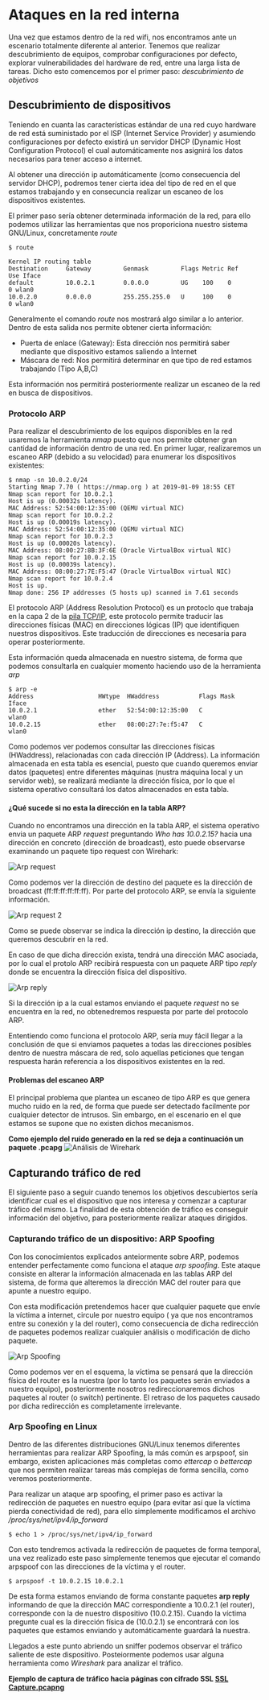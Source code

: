 # Ataques en la red interna 

Una vez que estamos dentro de la red wifi, nos encontramos ante un escenario totalmente diferente al anterior. Tenemos que realizar descubrimiento de equipos, comprobar configuraciones por defecto, explorar vulnerabilidades del hardware de red, entre una larga lista de tareas. Dicho esto comencemos por el primer paso: _descubrimiento de objetivos_

## Descubrimiento de dispositivos

Teniendo en cuanta las características estándar de una red cuyo hardware de red está suministado por el ISP (Internet Service Provider) y asumiendo configuraciones por defecto existirá un servidor DHCP (Dynamic Host Configuration Protocol) el cual automáticamente nos asignirá los datos necesarios para tener acceso a internet.

Al obtener una dirección ip automáticamente (como consecuencia del servidor DHCP), podremos tener cierta idea del tipo de red en el que estamos trabajando y en consecuncia realizar un escaneo de los dispositivos existentes.

El primer paso sería obtener determinada información de la red, para ello podemos utilizar las herramientas que nos proporiciona nuestro sistema GNU/Linux, concretamente  _route_

    $ route 

    Kernel IP routing table
    Destination     Gateway         Genmask         Flags Metric Ref    Use Iface
    default         10.0.2.1        0.0.0.0         UG    100    0        0 wlan0
    10.0.2.0        0.0.0.0         255.255.255.0   U     100    0        0 wlan0


Generalmente el comando _route_ nos mostrará algo similar a lo anterior. Dentro de esta salida nos permite obtener cierta información:

* Puerta de enlace (Gateway): Esta dirección nos permitirá saber mediante que dispositivo estamos saliendo a Internet
* Máscara de red: Nos permitirá determinar en que tipo de red estamos trabajando (Tipo A,B,C)
 
Esta información nos permitirá posteriormente realizar un escaneo de la red en busca de dispositivos.

### Protocolo ARP

Para realizar el descubrimiento de los equipos disponibles en la red usaremos la herramienta _nmap_ puesto que nos permite obtener gran cantidad de información dentro de una red. En primer lugar, realizaremos un escaneo ARP (debido a su velocidad) para enumerar los dispositivos existentes:

    $ nmap -sn 10.0.2.0/24
    Starting Nmap 7.70 ( https://nmap.org ) at 2019-01-09 18:55 CET
    Nmap scan report for 10.0.2.1
    Host is up (0.00032s latency).
    MAC Address: 52:54:00:12:35:00 (QEMU virtual NIC)
    Nmap scan report for 10.0.2.2
    Host is up (0.00019s latency).
    MAC Address: 52:54:00:12:35:00 (QEMU virtual NIC)
    Nmap scan report for 10.0.2.3
    Host is up (0.00020s latency).
    MAC Address: 08:00:27:8B:3F:6E (Oracle VirtualBox virtual NIC)
    Nmap scan report for 10.0.2.15
    Host is up (0.00039s latency).
    MAC Address: 08:00:27:7E:F5:47 (Oracle VirtualBox virtual NIC)
    Nmap scan report for 10.0.2.4
    Host is up.
    Nmap done: 256 IP addresses (5 hosts up) scanned in 7.61 seconds

El protocolo ARP (Address Resolution Protocol) es un protoclo que trabaja en la capa 2 de la [pila TCP/IP](https://simple.wikipedia.org/wiki/TCP/IP_model), este protocolo permite traducir las direcciones físicas (MAC) en direcciones lógicas (IP) que identifiquen nuestros dispositivos. Este traducción de direcciones es necesaria para operar posteriormente.

Esta información queda almacenada en nuestro sistema, de forma que podemos consultarla en cualquier momento haciendo uso de la herramienta _arp_

    $ arp -e 
    Address                  HWtype  HWaddress           Flags Mask            Iface
    10.0.2.1                 ether   52:54:00:12:35:00   C                     wlan0
    10.0.2.15                ether   08:00:27:7e:f5:47   C                     wlan0

Como podemos ver podemos consultar las direcciones físicas (HWaddress), relacionadas con cada dirección IP (Address). La información almacenada en esta tabla es esencial, puesto que cuando queremos enviar datos (paquetes) entre diferentes máquinas (nustra máquina local y un servidor web), se realizará mediante la dirección física, por lo que el sistema operativo consultará los datos almacenados en esta tabla.

#### ¿Qué sucede si no esta la dirección en la tabla ARP?

Cuando no encontramos una dirección en la tabla ARP, el sistema operativo envia un paquete ARP _request_ preguntando _Who has 10.0.2.15?_ hacia una dirección en concreto (dirección de broadcast), esto puede observarse examinando un paquete tipo request con Wirehark:

![Arp request](img/arpRequest1.png)

Como podemos ver la dirección de destino del paquete es la dirección de broadcast (ff:ff:ff:ff:ff:ff). Por parte del protocolo ARP, se envía la siguiente información.

![Arp request 2](img/arpRequest2.png)

Como se puede observar se indica la dirección ip destino, la dirección que queremos descubrir en la red.

En caso de que dicha dirección exista, tendrá una dirección MAC asociada, por lo cual el protolo ARP recibirá respuesta con un paquete ARP tipo _reply_ donde se encuentra la dirección física del dispositivo.

![Arp reply](img/arpReply1.png)

Si la dirección ip a la cual estamos enviando el paquete _request_ no se encuentra en la red, no obtenedremos respuesta por parte del protocolo ARP. 

Ententiendo como funciona el protocolo ARP, sería muy fácil llegar a la conclusión de que si enviamos paquetes a todas las direcciones posibles dentro de nuestra máscara de red, solo aquellas peticiones que tengan respuesta harán referencia a los dispositivos existentes en la red.

#### Problemas del escaneo ARP
El principal problema que plantea un escaneo de tipo ARP es que genera mucho ruido en la red, de forma que puede ser detectado facilmente por cualquier detector de intrusos. Sin embargo, en el escenario en el que estamos se supone que no existen dichos mecanismos.

__Como ejemplo del ruido generado en la red se deja a continuación un paquete .pcapg__ ![Análisis de Wirehark]()

## Capturando  tráfico de red

El siguiente paso a seguir cuando tenemos los objetivos descubiertos sería identificar cual es el dispositivo que nos interesa y comenzar a capturar tráfico del mismo. La finalidad de esta obtención de tráfico es conseguir información del objetivo, para posteriormente realizar ataques dirigidos.

### Capturando tráfico de un dispositivo: ARP Spoofing

Con los conocimientos explicados anteiormente sobre ARP, podemos entender perfectamente como funciona el ataque _arp spoofing_. Este ataque consiste en alterar la información almacenada en las tablas ARP del sistema, de forma que alteremos la dirección MAC del router para que apunte a nuestro equipo.

Con esta modificación pretendemos hacer que cualquier paquete que envíe la víctima a internet, circule por nuestro equipo ( ya que nos encontramos entre su conexión y la del router), como consecuencia de dicha redirección de paquetes podemos realizar cualquier análisis o modificación de dicho paquete.

![Arp Spoofing](img/arpSpoofing.png)

Como podemos ver en el esquema, la víctima se pensará que la dirección física del router es la nuestra (por lo tanto los paquetes serán enviados a nuestro equipo), posteriormente nosotros redireccionaremos dichos paquetes al router (o switch) pertinente. El retraso de los paquetes causado por dicha redirección es completamente irrelevante.

### Arp Spoofing en Linux

Dentro de las diferentes distribuciones GNU/Linux tenemos diferentes herramientas para realizar ARP Spoofing, la más común es arpspoof, sin embargo, existen aplicaciones más completas como _ettercap_ o _bettercap_ que nos permiten realizar tareas más complejas de forma sencilla, como veremos posteriormente.

Para realizar un ataque arp spoofing, el primer paso es activar la redirección de paquetes en nuestro equipo (para evitar así que la víctima pierda conectividad de red), para ello simplemente modificamos el archivo _/proc/sys/net/ipv4/ip_forward_

    $ echo 1 > /proc/sys/net/ipv4/ip_forward

Con esto tendremos activada la redirección de paquetes de forma temporal, una vez realizado este paso simplemente tenemos que ejecutar el comando arpspoof con las direcciones de la víctima y el router.

    $ arpspoof -t 10.0.2.15 10.0.2.1

De esta forma estamos enviando de forma constante paquetes __arp reply__ informando de que la dirección MAC correspondiente a 10.0.2.1 (el router), corresponde con la de nuestro dispositivo (10.0.2.15). Cuando la víctima pregunte cual es la dirección física de (10.0.2.1) se encontrará con los paquetes que estamos enviando y automáticamente guardará la nuestra.

Llegados a este punto abriendo un sniffer podemos observar el tráfico saliente de este dispositivo. Posteiormente podemos usar alguna herramienta como _Wireshark_ para analizar el tráfico.

__Ejemplo de captura de tráfico hacia páginas con cifrado SSL [SSL Capture.pcapng]()__
